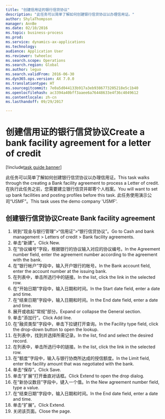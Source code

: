 ```yaml
--- 
title: "创建信用证的银行信贷协议"
description: "此任务可以简单了解如何创建银行信贷协议以办理信用证。"
author: ShylaThompson
manager: AnnBe
ms.date: 02/10/2016
ms.topic: business-process
ms.prod: 
ms.service: dynamics-ax-applications
ms.technology: 
audience: Application User
ms.reviewer: twheeloc
ms.search.scope: Operations
ms.search.region: Global
ms.author: leguo
ms.search.validFrom: 2016-06-30
ms.dyn365.ops.version: AX 7.0.0
ms.translationtype: HT
ms.sourcegitcommit: 7e0a5d044133b917a3eb9386773205218e5c1b40
ms.openlocfilehash: ac3394a40bff3aaee6a76448633e4f36c4049612
ms.contentlocale: zh-cn
ms.lasthandoff: 09/29/2017

---
```

# <a name="create-a-bank-facility-agreement-for-a-letter-of-credit"></a><span data-ttu-id="28a97-103">创建信用证的银行信贷协议</span><span class="sxs-lookup"><span data-stu-id="28a97-103">Create a bank facility agreement for a letter of credit</span></span>

[!include[task guide banner](../../includes/task-guide-banner.md)]

<span data-ttu-id="28a97-104">此任务可以简单了解如何创建银行信贷协议以办理信用证。</span><span class="sxs-lookup"><span data-stu-id="28a97-104">This task walks through the creating a Bank facility agreement to process a Letter of credit.</span></span> <span data-ttu-id="28a97-105">在执行此任务之前，您需要建立银行信贷并邮寄个人档案。</span><span class="sxs-lookup"><span data-stu-id="28a97-105">You will want to set up bank facilities and posting profiles before this task.</span></span>  <span data-ttu-id="28a97-106">此任务使用演示公司“USMF”。</span><span class="sxs-lookup"><span data-stu-id="28a97-106">This task uses the demo company 'USMF'.</span></span>  


## <a name="create-bank-facility-agreement"></a><span data-ttu-id="28a97-107">创建银行信贷协议</span><span class="sxs-lookup"><span data-stu-id="28a97-107">Create Bank facility agreement</span></span>
1. <span data-ttu-id="28a97-108">转到“现金与银行管理”>“信用证”>“银行信贷协议”。</span><span class="sxs-lookup"><span data-stu-id="28a97-108">Go to Cash and bank management > Letters of credit > Bank facility agreements.</span></span>
2. <span data-ttu-id="28a97-109">单击“新建”。</span><span class="sxs-lookup"><span data-stu-id="28a97-109">Click New.</span></span>
3. <span data-ttu-id="28a97-110">在“协议编号”字段，根据银行的协议输入对应的协议编号。</span><span class="sxs-lookup"><span data-stu-id="28a97-110">In the Agreement number field, enter the agreement number according to the agreement with the bank.</span></span>
4. <span data-ttu-id="28a97-111">在“银行帐户”字段中，输入开户银行的帐号。</span><span class="sxs-lookup"><span data-stu-id="28a97-111">In the Bank account field, enter the account number at the issuing bank.</span></span>
5. <span data-ttu-id="28a97-112">在列表中，单击所选行中的链接。</span><span class="sxs-lookup"><span data-stu-id="28a97-112">In the list, click the link in the selected row.</span></span>
6. <span data-ttu-id="28a97-113">在“开始日期”字段中，输入日期和时间。</span><span class="sxs-lookup"><span data-stu-id="28a97-113">In the Start date field, enter a date and time.</span></span>
7. <span data-ttu-id="28a97-114">在“结束日期”字段中，输入日期和时间。</span><span class="sxs-lookup"><span data-stu-id="28a97-114">In the End date field, enter a date and time.</span></span>
8. <span data-ttu-id="28a97-115">展开或收起“常规”部分。</span><span class="sxs-lookup"><span data-stu-id="28a97-115">Expand or collapse the General section.</span></span>
9. <span data-ttu-id="28a97-116">单击“添加行”。</span><span class="sxs-lookup"><span data-stu-id="28a97-116">Click Add line.</span></span>
10. <span data-ttu-id="28a97-117">在“融资类型”字段中，单击下拉键打开查询。</span><span class="sxs-lookup"><span data-stu-id="28a97-117">In the Facility type field, click the drop-down button to open the lookup.</span></span>
11. <span data-ttu-id="28a97-118">在列表中，找到并选择所需记录。</span><span class="sxs-lookup"><span data-stu-id="28a97-118">In the list, find and select the desired record.</span></span>
12. <span data-ttu-id="28a97-119">在列表中，单击所选行中的链接。</span><span class="sxs-lookup"><span data-stu-id="28a97-119">In the list, click the link in the selected row.</span></span>
13. <span data-ttu-id="28a97-120">在“额度”字段中，输入与银行协商所达成的授信额度。</span><span class="sxs-lookup"><span data-stu-id="28a97-120">In the Limit field, enter the facility amount that was negotiated with the bank.</span></span>
14. <span data-ttu-id="28a97-121">单击“保存”。</span><span class="sxs-lookup"><span data-stu-id="28a97-121">Click Save.</span></span>
15. <span data-ttu-id="28a97-122">单击“扩展”打开垂直对话框。</span><span class="sxs-lookup"><span data-stu-id="28a97-122">Click Extend to open the drop dialog.</span></span>
16. <span data-ttu-id="28a97-123">在“新协议数目”字段中，键入一个值。</span><span class="sxs-lookup"><span data-stu-id="28a97-123">In the New agreement number field, type a value.</span></span>
17. <span data-ttu-id="28a97-124">在“结束日期”字段中，输入日期和时间。</span><span class="sxs-lookup"><span data-stu-id="28a97-124">In the End date field, enter a date and time.</span></span>
18. <span data-ttu-id="28a97-125">单击“扩展”。</span><span class="sxs-lookup"><span data-stu-id="28a97-125">Click Extend.</span></span>
19. <span data-ttu-id="28a97-126">关闭该页面。</span><span class="sxs-lookup"><span data-stu-id="28a97-126">Close the page.</span></span>


